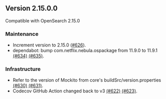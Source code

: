 ## Version 2.15.0.0

Compatible with OpenSearch 2.15.0

### Maintenance
* Increment version to 2.15.0 ([#626](https://github.com/opensearch-project/job-scheduler/pull/626)).
* dependabot: bump com.netflix.nebula.ospackage from 11.9.0 to 11.9.1 [(#634)](https://github.com/opensearch-project/job-scheduler/pull/634) [(#635)](https://github.com/opensearch-project/job-scheduler/pull/635).

### Infrastructure
* Refer to the version of Mockito from core's buildSrc/version.properties [(#630)](https://github.com/opensearch-project/job-scheduler/pull/630) [(#631)](https://github.com/opensearch-project/job-scheduler/pull/631).
* Codecov GitHub Action changed back to v3 [(#622)](https://github.com/opensearch-project/job-scheduler/pull/622) [(#623)](https://github.com/opensearch-project/job-scheduler/pull/623).
